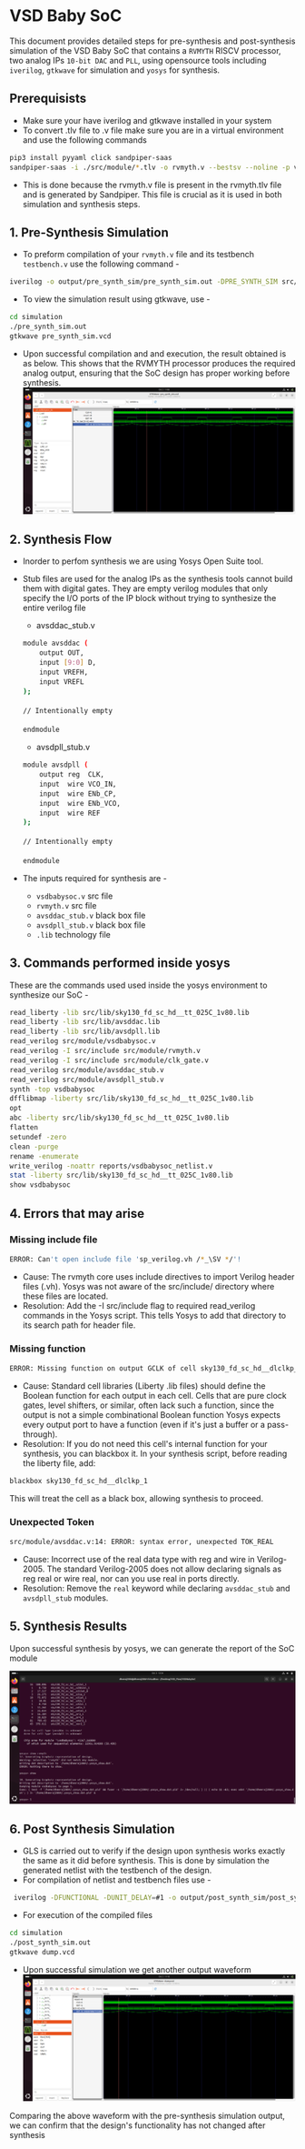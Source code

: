 # VSD Baby SoC 
This document provides detailed steps for pre-synthesis and post-synthesis simulation of the VSD Baby SoC that contains a `RVMYTH` RISCV processor, two analog IPs `10-bit DAC` and `PLL`, using opensource tools including `iverilog`, `gtkwave` for simulation and `yosys` for synthesis.

## Prerequisists 
- Make sure your have iverilog and gtkwave installed in your system 
- To convert .tlv file to .v file make sure you are in a virtual environment and use the following commands

```bash 
pip3 install pyyaml click sandpiper-saas
sandpiper-saas -i ./src/module/*.tlv -o rvmyth.v --bestsv --noline -p verilog --outdir ./src/module/
```

- This is done because the rvmyth.v file is present in the rvmyth.tlv file and is generated by Sandpiper. This file is crucial as it is used in both simulation and synthesis steps.

## 1. Pre-Synthesis Simulation 

- To preform compilation of your `rvmyth.v` file and its testbench `testbench.v` use the following command - 

```bash 
iverilog -o output/pre_synth_sim/pre_synth_sim.out -DPRE_SYNTH_SIM src/module/testbench.v -I src/include -I src/module
```
- To view the simulation result using gtkwave, use - 

```bash 
cd simulation
./pre_synth_sim.out
gtkwave pre_synth_sim.vcd
```

- Upon successful compilation and and execution, the result obtained is as below. This shows that the RVMYTH processor produces the required analog output, ensuring that the SoC design has proper working before synthesis.
![Pre_synth_sim](../images/pre_synth_sim.png)

## 2. Synthesis Flow

- Inorder to perfom synthesis we are using Yosys Open Suite tool. 

- Stub files are used for the analog IPs as the synthesis tools cannot build them with digital gates. They are empty verilog modules that only specify the I/O ports of the IP block without trying to synthesize the entire verilog file 
    - avsddac_stub.v 
    ```bash 
    module avsddac (
        output OUT,
        input [9:0] D,
        input VREFH,
        input VREFL
    );

    // Intentionally empty

    endmodule
    ```
    - avsdpll_stub.v 
    ```bash
    module avsdpll (
        output reg  CLK,
        input  wire VCO_IN,
        input  wire ENb_CP,
        input  wire ENb_VCO,
        input  wire REF
    );

    // Intentionally empty

   endmodule
   ```
- The inputs required for synthesis are - 
    - `vsdbabysoc.v` src file
    - `rvmyth.v` src file
    - `avsddac_stub.v` black box file
    - `avsdpll_stub.v` black box file
    - `.lib` technology file

## 3. Commands performed inside yosys

These are the commands used used inside the yosys environment to synthesize our SoC - 

```bash 
read_liberty -lib src/lib/sky130_fd_sc_hd__tt_025C_1v80.lib
read_liberty -lib src/lib/avsddac.lib
read_liberty -lib src/lib/avsdpll.lib
read_verilog src/module/vsdbabysoc.v
read_verilog -I src/include src/module/rvmyth.v
read_verilog -I src/include src/module/clk_gate.v
read_verilog src/module/avsddac_stub.v
read_verilog src/module/avsdpll_stub.v
synth -top vsdbabysoc
dfflibmap -liberty src/lib/sky130_fd_sc_hd__tt_025C_1v80.lib
opt
abc -liberty src/lib/sky130_fd_sc_hd__tt_025C_1v80.lib
flatten
setundef -zero
clean -purge
rename -enumerate
write_verilog -noattr reports/vsdbabysoc_netlist.v
stat -liberty src/lib/sky130_fd_sc_hd__tt_025C_1v80.lib
show vsdbabysoc
```

## 4. Errors that may arise 

### Missing include file

```bash 
ERROR: Can't open include file 'sp_verilog.vh /*_\SV */'!
```

- Cause: The rvmyth core uses include directives to import Verilog header files (.vh). Yosys was not aware of the src/include/ directory where these files are located.
- Resolution: Add the -I src/include flag to required read_verilog commands in the Yosys script. This tells Yosys to add that directory to its search path for header file.

### Missing function 

```bash 
ERROR: Missing function on output GCLK of cell sky130_fd_sc_hd__dlclkp_1.
```

- Cause: Standard cell libraries (Liberty .lib files) should define the Boolean function for each output in each cell. Cells that are pure clock gates, level shifters, or similar, often lack such a function, since the output is not a simple combinational Boolean function Yosys expects every output port to have a function (even if it's just a buffer or a pass-through).
- Resolution: If you do not need this cell's internal function for your synthesis, you can blackbox it. In your synthesis script, before reading the liberty file, add:

```bash 
blackbox sky130_fd_sc_hd__dlclkp_1
```

This will treat the cell as a black box, allowing synthesis to proceed.

### Unexpected Token 

```bash 
src/module/avsddac.v:14: ERROR: syntax error, unexpected TOK_REAL
```

- Cause: Incorrect use of the real data type with reg and wire in Verilog-2005. The standard Verilog-2005 does not allow declaring signals as reg real or wire real, nor can you use real in ports directly.
- Resolution: Remove the `real` keyword while declaring `avsddac_stub` and `avsdpll_stub` modules.

## 5. Synthesis Results 

Upon successful synthesis by yosys, we can generate the report of the SoC module 

![SoC Report](../images/reeeeport.png)

## 6. Post Synthesis Simulation 

- GLS is carried out to verify if the design upon synthesis works exactly the same as it did before synthesis. This is done by simulation the generated netlist with the testbench of the design. 
- For compilation of netlist and testbench files use - 
```bash 
 iverilog -DFUNCTIONAL -DUNIT_DELAY=#1 -o output/post_synth_sim/post_synth_sim.out src/gls_model/primitives.v src/gls_model/sky130_fd_sc_hd.v reports/vsdbabysoc_netlist.v src/module/avsdpll.v src/module/avsddac.v src/module/testbench.v
```

- For execution of the compiled files 
```bash 
cd simulation
./post_synth_sim.out
gtkwave dump.vcd
```

- Upon successful simulation we get another output waveform 
![Post_synth_sim](../images/post_synth_sim.png)

Comparing the above waveform with the pre-synthesis simulation output, we can confirm that the design's functionality has not changed after synthesis 







